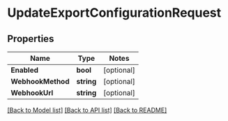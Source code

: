 # UpdateExportConfigurationRequest

## Properties
Name | Type | Notes
------------ | ------------- | -------------
**Enabled** | **bool** | [optional] 
**WebhookMethod** | **string** | [optional] 
**WebhookUrl** | **string** | [optional] 

[[Back to Model list]](../README.md#documentation-for-models) [[Back to API list]](../README.md#documentation-for-api-endpoints) [[Back to README]](../README.md)



